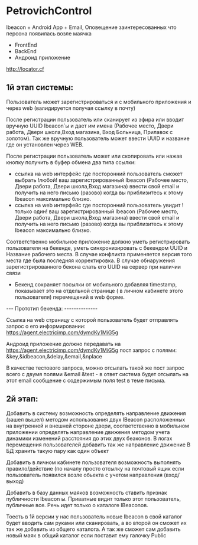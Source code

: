# PetrovichControl
Ibeacon + Android App + Email, Оповещение заинтересованных что персона появилась возле маячка
+ FrontEnd
+ BackEnd
+ Андроид приложение

http://locator.cf

## 1й этап системы:
Пользователь может зарегистрироваться и с мобильного приложения и  через web (валидируется получая ссылку в почту)

После регистрации пользователь или сканирует из эфира или вводит вручную UUID Ibeacon`ы и дает им имена (Рабочее место, Двери работа, Двери школа,Вход 
магазина, Вход Больница, Прилавок с золотом). Так же вручную пользователь может ввести UUID и название где он установлен через WEB.

После регистрации  пользователь может или скопировать или нажав кнопку  получить в буфер обмена два типа ссылки:
  - ссылка на web интерфейс где посторонний пользователь сможет выбрать !любой! ваш зарегистрированный Ibeacon (Рабочее место, Двери работа, Двери школа,Вход магазина) ввести свой email и получить на него письмо (разово) когда вы приблизитесь к этому Ibeacon максимально близко.
  - ссылка на web интерфейс где посторонний пользователь  увидит !только один! ваш зарегистрированный Ibeacon (Рабочее место, Двери работа, Двери школа,Вход магазина) ввести свой email и получить на него письмо (разово) когда вы приблизитесь к этому Ibeacon максимально близко.

Соответственно мобильное приложение должно уметь регистрировать пользователя на бекенде, уметь синхронизировать с бекендом UUID и Название рабочего места. В случае конфликта применяется версия того места где была последняя корректировка.
В случае обнаружения зарегистрированного бекона слать его UUID на сервер при наличии связи 

 * Бекенд сохраняет посылки от мобильного добавляя timestamp, показывает это на отдельной странице ( в личном кабинете этого пользователя) перемещений в web форме.

--- Прототип бекенда: --------------

Ссылка на web страницу с которой пользователь будет отправлять запрос о его информировании: https://agent.electricimp.com/dymdKy1MiG5g

Андроид приложение должно передавать на https://agent.electricimp.com/dymdKy1MiG5g пост запрос с полями: &key,&idbeacon,&delay,&email,&nplace

В качестве тестового запроса, можно отсылать такой же пост запрос всего с двумя полями &email &test - в ответ система будет отсылать на этот email сообщение с содержимым поля test в теме письма.

## 2й этап:
Добавить в систему возможность определять направление движения (зашел вышел) методом использования двух IBeacon расположенных на внутренней и внешней стороне двери, соответственно в мобильном приложении определять направление движения методом учета динамики изменений расстояния до этих двух беаконов.
В логах перемещения пользователей добавить так же направление движение
В БД хранить такую пару как один объект

Добавить в личном кабинете пользователя возможность выполнять  правило/действие (по началу просто отсылку на почтовый ящик если пользователь появился возле обьекта с учетом направления (вход/выход)

Добавить в базу данных маяков возможность ставить признак публичности Ibeacon ы. Приватные видит только этот пользователь, публичные все. Речь идет только о каталоге IBeaconов.

Тоесть в 1й версии у нас пользователь новые Ibeacon в свой каталог будет вводить сам руками или сканировать, а во второй он сможет их так же добавить из общего каталога. А так же сможет сам добавить новый маяк в общий каталог если поставит ему галочку Public


